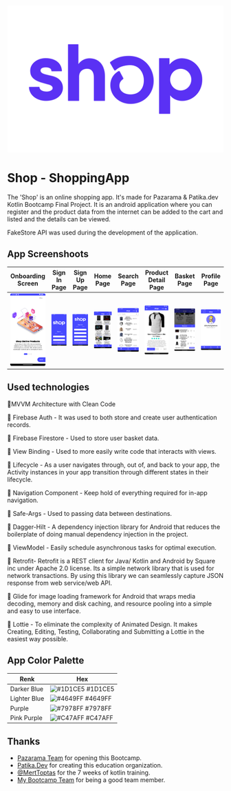 
![Logo](https://raw.githubusercontent.com/yamanf/PazaramaBootcamp-FinalProject/main/ReadMe/shop_logo.png?token=GHSAT0AAAAAABZDKBGSXKVJGQ6TWUDCGQVGY3IDOQQ)

    
# Shop - ShoppingApp

The 'Shop' is an online shopping app. It's made for Pazarama & Patika.dev Kotlin Bootcamp Final Project. It is an android application where you can register and the product data from the internet can be added to the cart and listed and the details can be viewed.


FakeStore API was used during the development of the application.
## App Screenshoots

Onboarding Screen | Sign In Page | Sign Up Page | Home Page | Search Page | Product Detail Page | Basket Page | Profile Page
--- | --- | --- |--- |--- |--- |--- |---  
![](https://raw.githubusercontent.com/yamanf/PazaramaBootcamp-FinalProject/main/ReadMe/Onboarding.png?token=GHSAT0AAAAAABZDKBGSLOMUICGTTMLDE6XMY3IC3CA) | ![](https://raw.githubusercontent.com/yamanf/PazaramaBootcamp-FinalProject/main/ReadMe/sign_in.png?token=GHSAT0AAAAAABZDKBGTUVMEP5PSUAHAO5AYY3IDA5Q) | ![](https://raw.githubusercontent.com/yamanf/PazaramaBootcamp-FinalProject/main/ReadMe/sign_up.png?token=GHSAT0AAAAAABZDKBGT2YDXVCSZJ62HVI52Y3IC7LA) | ![](https://raw.githubusercontent.com/yamanf/PazaramaBootcamp-FinalProject/main/ReadMe/home_screen.png?token=GHSAT0AAAAAABZDKBGTJWBN7ZW2BYQMRKYIY3IDFTQ) |  ![](https://raw.githubusercontent.com/yamanf/PazaramaBootcamp-FinalProject/main/ReadMe/search_screen.png?token=GHSAT0AAAAAABZDKBGTGLGNPXXA2KMMMOMWY3IDG3Q) | ![](https://raw.githubusercontent.com/yamanf/PazaramaBootcamp-FinalProject/main/ReadMe/product_detail_screen.png?token=GHSAT0AAAAAABZDKBGTI4M4K6WJRPF3LQBYY3IDIFA) | ![](https://raw.githubusercontent.com/yamanf/PazaramaBootcamp-FinalProject/main/ReadMe/basket_screen.png?token=GHSAT0AAAAAABZDKBGTM2DB7BXNNKE7PKYGY3IDIWQ) | ![](https://raw.githubusercontent.com/yamanf/PazaramaBootcamp-FinalProject/main/ReadMe/profile_screen.png?token=GHSAT0AAAAAABZDKBGT4OUUQOB5E5NMDXSWY3IDJMQ) 


  
## Used technologies

🔧MVVM Architecture with Clean Code

🔧 Firebase Auth - It was used to both store and create user authentication records.

🔧 Firebase Firestore - Used to store user basket data.

🔧 View Binding - Used to more easily write code that interacts with views.

🔧 Lifecycle - As a user navigates through, out of, and back to your app, the Activity instances in your app transition through different states in their lifecycle.

🔧 Navigation Component - Keep hold of everything required for in-app navigation.

🔧 Safe-Args - Used to passing data between destinations.

🔧 Dagger-Hilt - A dependency injection library for Android that reduces the boilerplate of doing manual dependency injection in the project.

🔧 ViewModel - Easily schedule asynchronous tasks for optimal execution.

🔧 Retrofit- Retrofit is a REST client for Java/ Kotlin and Android by Square inc under Apache 2.0 license. Its a simple network library that is used for network transactions. By using this library we can seamlessly capture JSON response from web service/web API.

🔧 Glide for image loading framework for Android that wraps media decoding, memory and disk caching, and resource pooling into a simple and easy to use interface.

🔧 Lottie -  To eliminate the complexity of Animated Design. It makes Creating, Editing, Testing, Collaborating and Submitting a Lottie in the easiest way possible.
## App Color Palette

| Renk             | Hex                                                                |
| ----------------- | ------------------------------------------------------------------ |
| Darker Blue | ![#1D1CE5](https://via.placeholder.com/10/1D1CE5?text=+) #1D1CE5 |
| Lighter Blue | ![#4649FF](https://via.placeholder.com/10/4649FF?text=+) #4649FF |
| Purple | ![#7978FF](https://via.placeholder.com/10/7978FF?text=+) #7978FF |
| Pink Purple | ![#C47AFF](https://via.placeholder.com/10/C47AFF?text=+) #C47AFF | 

## Thanks

- [Pazarama Team](https://www.pazarama.com/) for opening this Bootcamp.
- [Patika.Dev](https://www.patika.dev/tr) for creating this education organization.
- [@MertToptas](https://github.com/merttoptas) for the 7 weeks of kotlin training.
- [My Bootcamp Team](https://github.com/Pazarama-Android-Kotlin-Bootcamp) for being a good team member.

  